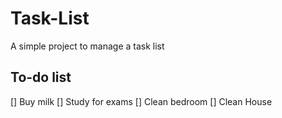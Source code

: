 # Task-List
A simple project to manage a task list

## To-do list
[] Buy milk
[] Study for exams
[] Clean bedroom
[] Clean House
